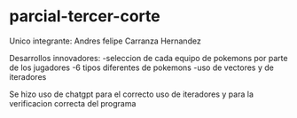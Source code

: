 # parcial-tercer-corte
Unico integrante: Andres felipe Carranza Hernandez

Desarrollos innovadores:
-seleccion de cada equipo de pokemons por parte de los jugadores
-6 tipos diferentes de pokemons
-uso de vectores y de iteradores

Se hizo uso de chatgpt para el correcto uso de iteradores y para la verificacion correcta del programa
